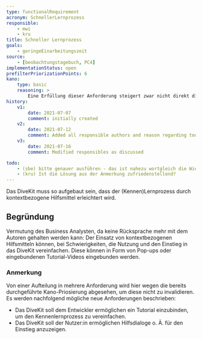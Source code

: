 ```yaml
---
type: functionalRequirement
acronym: SchnellerLernprozess
responsible:
    - mwi
    - kru
title: Schneller Lernprozess
goals:
    - geringeEinarbeitungszeit
source:
    - [beobachtungstagebuch, PC4]
implementationStatus: open
prefilterPriorizationPoints: 6
kano:
    type: basic
    reasoning: >
        Eine Erfüllung dieser Anforderung steigert zwar nicht direkt die Zufriedenheit, sorgt jedoch bei Fehlen dafür, dass die Unzufriedenheit stark zunimmt. Ein schneller (Kennen)Lernprozess wird als Basisfaktor eingestuft, da eine einfache, unkomplizierte Vorstellung des Systems ausschlaggebend ist, um effizient und effektiv damit arbeiten zu können. Fehlt diese Anforderung, so wird die Unzufriedenheit stark zu nehmen, da man meist zu anfang nicht weiß, wie mit dem System umgegangen werden muss. Auch der weitere Lernprozess sollte möglichst einfach gestaltet sein, andernfalls könnte die Nutzung demotivierend werden.
history:
    v1:
        date: 2021-07-07
        comment: initially created
    v2:
        date: 2021-07-12
        comment: Added all responsible authors and reason regarding todo
    v3:
        date: 2021-07-16
        comment: Modified responsibles as discussed

todo:
    - (sbe) bitte genauer ausführen - das ist nahezu wortgleich die Wiederholung des Ziels. Welche Features braucht DiveKit, um das Ziel umzusetzen? Sonst bitte eher löschen, hat dann keinen Mehrwert. 
    - (kru) Ist die Lösung aus der Anmerkung zufriedenstellend?
---
```


Das DiveKit muss so aufgebaut sein, dass der (Kennen)Lernprozess durch kontextbezogene Hilfsmittel erleichtert wird.

## Begründung

Vermutung des Business Analysten, da keine Rücksprache mehr mit dem Autoren gehalten werden kann: Der Einsatz von kontextbezogenen Hilfsmitteln können, bei Schwierigkeiten, die Nutzung und den Einstieg in das DiveKit vereinfachen. Diese können in Form von Pop-ups oder eingebundenen Tutorial-Videos eingebunden werden.

### Anmerkung

Von einer Aufteilung in mehrere Anforderung wird hier wegen die bereits durchgeführte Kano-Priosierung abgesehen, um diese nicht zu invalidieren. 
Es werden nachfolgend mögliche neue Anforderungen beschrieben:

* Das DiveKit soll dem Entwickler ermöglichen ein Tutorial einzubinden, um den Kennenlernprozess zu vereinfachen.
* Das DiveKit soll der Nutzer:in ermöglichen Hilfsdialoge o. Ä. für den Einstieg anzuzeigen.